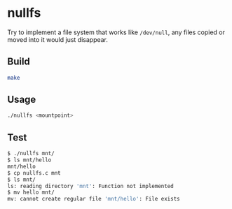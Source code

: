 # nullfs

Try to implement a file system that works like `/dev/null`, 
any files copied or moved into it would just disappear.

## Build

```bash
make
```

## Usage

```bash
./nullfs <mountpoint>
```

## Test

```bash
$ ./nullfs mnt/
$ ls mnt/hello
mnt/hello
$ cp nullfs.c mnt
$ ls mnt/
ls: reading directory 'mnt': Function not implemented
$ mv hello mnt/
mv: cannot create regular file 'mnt/hello': File exists
```